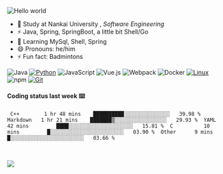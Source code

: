 

<img src="https://raw.githubusercontent.com/sagar-viradiya/sagar-viradiya/master/resources/banner.png" alt="Hello world">


<br/>


- 🍻  Study at Nankai University , _Software Engineering_
- ⚡  Java, Spring, SpringBoot, a little bit Shell/Go
- 🌱 Learning MySql, Shell, Spring
- 😄 Pronouns: he/him
- ⚡ Fun fact: Badmintons

![Java](https://img.shields.io/badge/-Java-007396?style=flat-square&logo=java&logoColor=ffffff)
[![Python](https://img.shields.io/badge/-Python-3776AB?style=flat-square&logo=python&logoColor=ffffff)](https://www.python.org/)
![JavaScript](https://img.shields.io/badge/JavaScript-F7DF1E?style=flat-square&logo=JavaScript&logoColor=ffffff)
![Vue.js](https://img.shields.io/badge/-Vue.js-4FC08D?style=flat-square&logo=Vue.js&logoColor=ffffff)
![Webpack](https://img.shields.io/badge/-Webpack-8DD6F9?style=flat-square&logo=webpack&logoColor=ffffff)
![Docker](https://img.shields.io/badge/Docker-2496ED?style=flat-square&logo=docker&logoColor=ffffff)
[![Linux](https://img.shields.io/badge/-Linux-333333?style=flat-square&logo=linux&logoColor=white)](https://www.linuxfoundation.org/)
![npm](https://img.shields.io/badge/-NPM-CB3837?style=flat-square&logo=npm&logoColor=white)
[![Git](https://img.shields.io/badge/-Git-f05032?style=flat-square&logo=git&logoColor=white)](https://git-scm.com/)

#### Coding status last week ⌨️

<!--START_SECTION:waka-->

​```
C++        1 hr 48 mins    ██████████░░░░░░░░░░░░░░░   39.98 % 
Markdown   1 hr 21 mins    ███████▒░░░░░░░░░░░░░░░░░   29.93 % 
YAML       42 mins         ████░░░░░░░░░░░░░░░░░░░░░   15.81 % 
C          10 mins         █░░░░░░░░░░░░░░░░░░░░░░░░   03.90 % 
Other      9 mins          █░░░░░░░░░░░░░░░░░░░░░░░░   03.66 % 
​```

<!--END_SECTION:waka-->

<br/>

![](https://github-profile-trophy.vercel.app/?username=quincysky&column=7)







